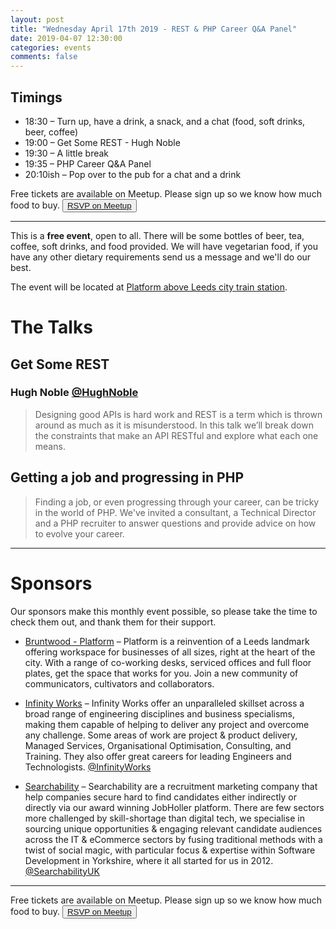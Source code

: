 ```yaml
---
layout: post
title: "Wednesday April 17th 2019 - REST & PHP Career Q&A Panel"
date: 2019-04-07 12:30:00
categories: events
comments: false
---
```


## Timings

* 18:30 – Turn up, have a drink, a snack, and a chat (food, soft drinks, beer, coffee)
* 19:00 – Get Some REST - Hugh Noble
* 19:30 – A little break
* 19:35 – PHP Career Q&A Panel
* 20:10ish – Pop over to the pub for a chat and a drink

Free tickets are available on Meetup. Please sign up so we know how much food to buy. <button>[RSVP on Meetup](https://www.meetup.com/leedsphp/events/260418114/)</button>

<hr/>

This is a **free event**, open to all. There will be some bottles of beer, tea, coffee, soft drinks, and food provided. We will have vegetarian food, if you have any other dietary requirements send us a message and we'll do our best.

The event will be located at [Platform above Leeds city train station](https://bruntwood.co.uk/our-locations/leeds/platform/).

# The Talks

## Get Some REST

### Hugh Noble [@HughNoble](https://twitter.com/HughNoble)

> Designing good APIs is hard work and REST is a term which is thrown around as much as it is misunderstood. In this talk we’ll break down the constraints that make an API RESTful and explore what each one means.

## Getting a job and progressing in PHP

> Finding a job, or even progressing through your career, can be tricky in the world of PHP. We've invited a consultant, a Technical Director and a PHP recruiter to answer questions and provide advice on how to evolve your career.

<hr/>

# Sponsors

Our sponsors make this monthly event possible, so please take the time to check them out, and thank them for their support.

* [Bruntwood - Platform](https://bruntwood.co.uk/our-locations/leeds/platform/) – Platform is a reinvention of a Leeds landmark offering workspace for businesses of all sizes, right at the heart of the city. With a range of co-working desks, serviced offices and full floor plates, get the space that works for you. Join a new community of communicators, cultivators and collaborators.

* [Infinity Works](https://www.infinityworks.com/) – Infinity Works offer an unparalleled skillset across a broad range of engineering disciplines and business specialisms, making them capable of helping to deliver any project and overcome any challenge. Some areas of work are project & product delivery, Managed Services, Organisational Optimisation, Consulting, and Training. They also offer great careers for leading Engineers and Technologists. [@InfinityWorks](https://twitter.com/InfinityWorks)

* [Searchability](https://searchability.co.uk/) – Searchability are a recruitment marketing company that help companies secure hard to find candidates either indirectly or directly via our award winning JobHoller platform. There are few sectors more challenged by skill-shortage than digital tech, we specialise in sourcing unique opportunities & engaging relevant candidate audiences across the IT & eCommerce sectors by fusing traditional methods with a twist of social magic, with particular focus & expertise within Software Development in Yorkshire, where it all started for us in 2012. [@SearchabilityUK](https://twitter.com/SearchabilityUK)

<hr/>

Free tickets are available on Meetup. Please sign up so we know how much food to buy. <button>[RSVP on Meetup](https://www.meetup.com/leedsphp/events/260418114/)</button>
